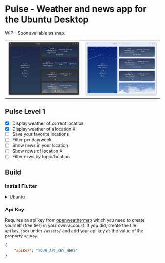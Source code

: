# Pulse - Weather and news app for the Ubuntu Desktop

WIP - Soon available as snap.

| | |
|-|-|
|![screenshot_dark_linux](.github/images/screenshot_dark_linux.png)|![screenshot_light_linux](.github/images/screenshot_light_linux.png)|

## Pulse Level 1

- [X] Display weather of current location
- [X] Display weather of a location X
- [ ] Save your favorite locations
- [ ] Filter per day/week
- [ ] Show news in your location
- [ ] Show news of location X
- [ ] Filter news by topic/location

## Build

### Install Flutter

<details>
<summary>Ubuntu</summary>

Copy & paste this into your terminal, press enter, then enter your password and wait:

```
sudo apt -y install git curl cmake meson make clang libgtk-3-dev pkg-config && mkdir -p ~/development && cd ~/development && git clone https://github.com/flutter/flutter.git -b stable && echo 'export PATH="$PATH:$HOME/development/flutter/bin"' >> ~/.bashrc && source ~/.bashrc
```

</details>

### Api Key

Requires an api key from [openweathermap](https://openweathermap.org) which you need to create yourself (free tier) in your own account. If you did, create the file `apikey.json` under `/assets/` and add your api key as the value of the property `apiKey`.

```json
{
    "apiKey": "YOUR_API_KEY_HERE"
}
```